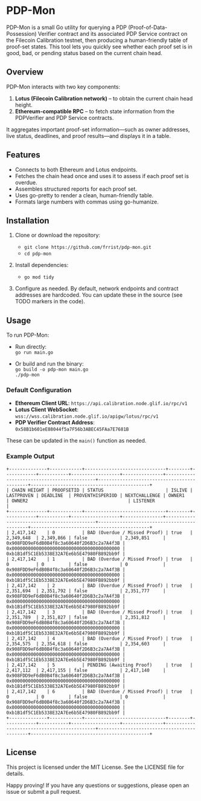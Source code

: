 # PDP-Mon

PDP-Mon is a small Go utility for querying a PDP (Proof-of-Data-Possession) Verifier contract and its associated PDP Service contract on the Filecoin Calibration testnet, then producing a human-friendly table of proof-set states. This tool lets you quickly see whether each proof set is in good, bad, or pending status based on the current chain head.

## Overview

PDP-Mon interacts with two key components:

1. **Lotus (Filecoin Calibration network)** – to obtain the current chain head height.
2. **Ethereum-compatible RPC** – to fetch state information from the PDPVerifier and PDP Service contracts.

It aggregates important proof-set information—such as owner addresses, live status, deadlines, and proof results—and displays it in a table.

## Features

- Connects to both Ethereum and Lotus endpoints.
- Fetches the chain head once and uses it to assess if each proof set is overdue.
- Assembles structured reports for each proof set.
- Uses go-pretty to render a clean, human-friendly table.
- Formats large numbers with commas using go-humanize.

## Installation

1. Clone or download the repository:
   - `git clone https://github.com/frrist/pdp-mon.git`
   - `cd pdp-mon`
2. Install dependencies:
   - `go mod tidy`
   
3. Configure as needed. By default, network endpoints and contract addresses are hardcoded. You can update these in the source (see TODO markers in the code).

## Usage

To run PDP-Mon:

- Run directly:  
  `go run main.go`
  
- Or build and run the binary:  
  `go build -o pdp-mon main.go`  
  `./pdp-mon`

### Default Configuration

- **Ethereum Client URL**: `https://api.calibration.node.glif.io/rpc/v1`
- **Lotus Client WebSocket**: `wss://wss.calibration.node.glif.io/apigw/lotus/rpc/v1`
- **PDP Verifier Contract Address**: `0x58B1b601eE88044f5a7F56b3ABEC45FAa7E7681B`

These can be updated in the `main()` function as needed.

### Example Output
```
+--------------+------------+------------------------------+--------+------------+-----------+------------------+---------------+--------------------------------------------+--------------------------------------------+--------------------------------------------+
| CHAIN HEIGHT | PROOFSETID | STATUS                       | ISLIVE | LASTPROVEN | DEADLINE  | PROVENTHISPERIOD | NEXTCHALLENGE | OWNER1                                     | OWNER2                                     | LISTENER                                   |
+--------------+------------+------------------------------+--------+------------+-----------+------------------+---------------+--------------------------------------------+--------------------------------------------+--------------------------------------------+
| 2,417,142    | 0          | BAD (Overdue / Missed Proof) | true   | 2,349,648  | 2,349,866 | false            | 2,349,851     | 0x908FDD9eF6dB0B4f8c3a60640f2D6B3c2a7A4f3B | 0x0000000000000000000000000000000000000000 | 0xb1B1df5C1Eb5338E32A7Ee6b5E47980FB892bb9f |
| 2,417,142    | 1          | BAD (Overdue / Missed Proof) | true   | 0          | 0         | false            | 0             | 0x908FDD9eF6dB0B4f8c3a60640f2D6B3c2a7A4f3B | 0x0000000000000000000000000000000000000000 | 0xb1B1df5C1Eb5338E32A7Ee6b5E47980FB892bb9f |
| 2,417,142    | 2          | BAD (Overdue / Missed Proof) | true   | 2,351,694  | 2,351,792 | false            | 2,351,777     | 0x908FDD9eF6dB0B4f8c3a60640f2D6B3c2a7A4f3B | 0x0000000000000000000000000000000000000000 | 0xb1B1df5C1Eb5338E32A7Ee6b5E47980FB892bb9f |
| 2,417,142    | 3          | BAD (Overdue / Missed Proof) | true   | 2,351,789  | 2,351,827 | false            | 2,351,812     | 0x908FDD9eF6dB0B4f8c3a60640f2D6B3c2a7A4f3B | 0x0000000000000000000000000000000000000000 | 0xb1B1df5C1Eb5338E32A7Ee6b5E47980FB892bb9f |
| 2,417,142    | 4          | BAD (Overdue / Missed Proof) | true   | 2,354,575  | 2,354,618 | false            | 2,354,603     | 0x908FDD9eF6dB0B4f8c3a60640f2D6B3c2a7A4f3B | 0x0000000000000000000000000000000000000000 | 0xb1B1df5C1Eb5338E32A7Ee6b5E47980FB892bb9f |
| 2,417,142    | 5          | PENDING (Awaiting Proof)     | true   | 2,417,112  | 2,417,155 | false            | 2,417,140     | 0x908FDD9eF6dB0B4f8c3a60640f2D6B3c2a7A4f3B | 0x0000000000000000000000000000000000000000 | 0xb1B1df5C1Eb5338E32A7Ee6b5E47980FB892bb9f |
| 2,417,142    | 6          | BAD (Overdue / Missed Proof) | true   | 0          | 0         | false            | 0             | 0x908FDD9eF6dB0B4f8c3a60640f2D6B3c2a7A4f3B | 0x0000000000000000000000000000000000000000 | 0xb1B1df5C1Eb5338E32A7Ee6b5E47980FB892bb9f |
+--------------+------------+------------------------------+--------+------------+-----------+------------------+---------------+--------------------------------------------+--------------------------------------------+--------------------------------------------+
```

## License

This project is licensed under the MIT License. See the LICENSE file for details.

Happy proving! If you have any questions or suggestions, please open an issue or submit a pull request.
